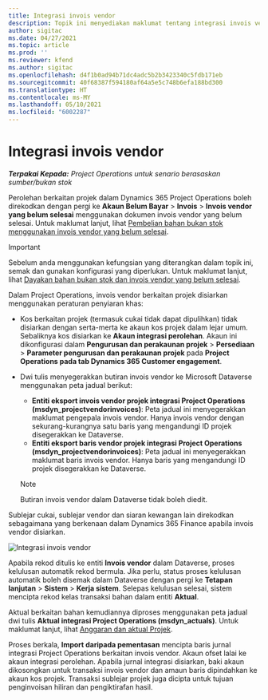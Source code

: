 ```yaml
---
title: Integrasi invois vendor
description: Topik ini menyediakan maklumat tentang integrasi invois vendor dalam Project Operations.
author: sigitac
ms.date: 04/27/2021
ms.topic: article
ms.prod: ''
ms.reviewer: kfend
ms.author: sigitac
ms.openlocfilehash: d4f1b0ad94b71dc4adc5b2b3423340c5fdb171eb
ms.sourcegitcommit: 40f68387f594180af64a5e5c748b6efa188bd300
ms.translationtype: HT
ms.contentlocale: ms-MY
ms.lasthandoff: 05/10/2021
ms.locfileid: "6002287"
---
```

# <a name="vendor-invoice-integration"></a>Integrasi invois vendor

_**Terpakai Kepada:** Project Operations untuk senario berasaskan sumber/bukan stok_

Perolehan berkaitan projek dalam Dynamics 365 Project Operations boleh direkodkan dengan pergi ke **Akaun Belum Bayar** > **Invois** > **Invois vendor yang belum selesai** menggunakan dokumen invois vendor yang belum selesai. Untuk maklumat lanjut, lihat [Pembelian bahan bukan stok menggunakan invois vendor yang belum selesai](../procurement/pending-vendor-invoices.md).

> [!IMPORTANT]
> Sebelum anda menggunakan kefungsian yang diterangkan dalam topik ini, semak dan gunakan konfigurasi yang diperlukan. Untuk maklumat lanjut, lihat [Dayakan bahan bukan stok dan invois vendor yang belum selesai](../procurement/configure-materials-nonstocked.md).

Dalam Project Operations, invois vendor berkaitan projek disiarkan menggunakan peraturan penyiaran khas:

- Kos berkaitan projek (termasuk cukai tidak dapat dipulihkan) tidak disiarkan dengan serta-merta ke akaun kos projek dalam lejar umum. Sebaliknya kos disiarkan ke **Akaun integrasi perolehan**. Akaun ini dikonfigurasi dalam **Pengurusan dan perakaunan projek** > **Persediaan** > **Parameter pengurusan dan perakaunan projek** pada **Project Operations pada tab Dynamics 365 Customer engagement**.
- Dwi tulis menyegerakkan butiran invois vendor ke Microsoft Dataverse menggunakan peta jadual berikut:

     - **Entiti eksport invois vendor projek integrasi Project Operations (msdyn_projectvendorinvoices)**: Peta jadual ini menyegerakkan maklumat pengepala invois vendor. Hanya invois vendor dengan sekurang-kurangnya satu baris yang mengandungi ID projek disegerakkan ke Dataverse.
     - **Entiti eksport baris vendor projek integrasi Project Operations (msdyn_projectvendorinvoices)**: Peta jadual ini menyegerakkan maklumat baris invois vendor. Hanya baris yang mengandungi ID projek disegerakkan ke Dataverse.

     > [!NOTE]
     > Butiran invois vendor dalam Dataverse tidak boleh diedit.

Sublejar cukai, sublejar vendor dan siaran kewangan lain direkodkan sebagaimana yang berkenaan dalam Dynamics 365 Finance apabila invois vendor disiarkan.

![Integrasi invois vendor](media/DW7VendorInvoice.png)

Apabila rekod ditulis ke entiti **Invois vendor** dalam Dataverse, proses kelulusan automatik rekod bermula. Jika perlu, status proses kelulusan automatik boleh disemak dalam Dataverse dengan pergi ke **Tetapan lanjutan** > **Sistem** > **Kerja sistem**. Selepas kelulusan selesai, sistem mencipta rekod kelas transaksi bahan dalam entiti **Aktual**.

Aktual berkaitan bahan kemudiannya diproses menggunakan peta jadual dwi tulis **Aktual integrasi Project Operations (msdyn_actuals)**. Untuk maklumat lanjut, lihat [Anggaran dan aktual Projek](resource-dual-write-estimates-actuals.md).

Proses berkala, **Import daripada pementasan** mencipta baris jurnal integrasi Project Operations berkaitan invois vendor. Akaun ofset lalai ke akaun integrasi perolehan. Apabila jurnal integrasi disiarkan, baki akaun dikosongkan untuk transaksi invois vendor dan amaun baris dipindahkan ke akaun kos projek. Transaksi sublejar projek juga dicipta untuk tujuan penginvoisan hiliran dan pengiktirafan hasil.
